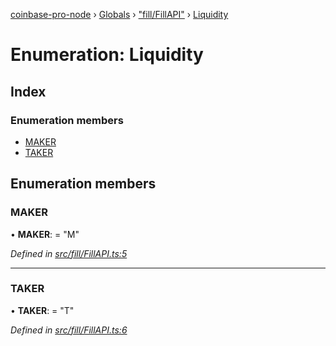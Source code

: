 [coinbase-pro-node](../README.md) › [Globals](../globals.md) › ["fill/FillAPI"](../modules/_fill_fillapi_.md) › [Liquidity](_fill_fillapi_.liquidity.md)

# Enumeration: Liquidity

## Index

### Enumeration members

- [MAKER](_fill_fillapi_.liquidity.md#maker)
- [TAKER](_fill_fillapi_.liquidity.md#taker)

## Enumeration members

### MAKER

• **MAKER**: = "M"

_Defined in [src/fill/FillAPI.ts:5](https://github.com/bennyn/coinbase-pro-node/blob/0c3235f/src/fill/FillAPI.ts#L5)_

---

### TAKER

• **TAKER**: = "T"

_Defined in [src/fill/FillAPI.ts:6](https://github.com/bennyn/coinbase-pro-node/blob/0c3235f/src/fill/FillAPI.ts#L6)_
